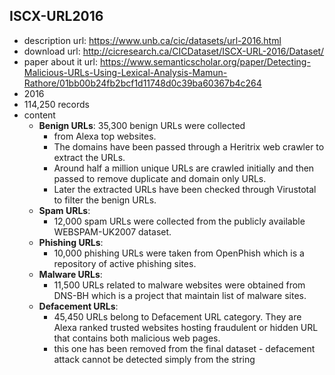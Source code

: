 ## ISCX-URL2016
- description url: https://www.unb.ca/cic/datasets/url-2016.html
- download url: http://cicresearch.ca/CICDataset/ISCX-URL-2016/Dataset/
- paper about it url: https://www.semanticscholar.org/paper/Detecting-Malicious-URLs-Using-Lexical-Analysis-Mamun-Rathore/01bb00b24fb2bcf1d11748d0c39ba60367b4c264
- 2016
- 114,250 records
- content
	- **Benign URLs**: 35,300 benign URLs were collected
		- from Alexa top websites. 
		- The domains have been passed through a Heritrix web crawler to extract the URLs. 
		- Around half a million unique URLs are crawled initially and then passed to remove duplicate and domain only URLs.
		- Later the extracted URLs have been checked through Virustotal to filter the benign URLs.
	- **Spam URLs**: 
		- 12,000 spam URLs were collected from the publicly available WEBSPAM-UK2007 dataset.
	- **Phishing URLs**: 
		- 10,000 phishing URLs were taken from OpenPhish which is a repository of active phishing sites.
	- **Malware URLs**: 
		- 11,500 URLs related to malware websites were obtained from DNS-BH which is a project that maintain list of malware sites.
	- **Defacement URLs**: 
		- 45,450 URLs belong to Defacement URL category. They are Alexa ranked trusted websites hosting fraudulent or hidden URL that contains both malicious web pages.
		- this one has been removed from the final dataset - defacement attack cannot be detected simply from the string